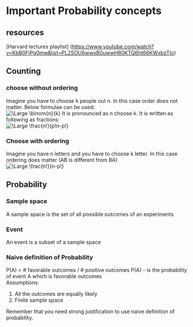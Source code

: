 # Important Probability concepts
## resources
[Harvard lectures playlist] (https://www.youtube.com/watch?v=KbB0FjPg0mw&list=PL2SOU6wwxB0uwwH80KTQ6ht66KWxbzTIo)


## Counting
### choose  without ordering
Imagine you have to choose k people out n. In this case order does not matter. Below formulae can be used:  
![\Large \binom{n}{k}](https://latex.codecogs.com/svg.latex?\Large&space;\binom{n}{k}) 
It is pronounced as n choose k. It is written as following as fractions:  
![\Large \frac{n!}{p!n-p!}](https://latex.codecogs.com/svg.latex?\Large&space;\frac{!n}{p!n-p!}) 
### Choose with ordering
Imagine you have n letters and you have to choose k letter. In this case ordering does matter (AB is different from BA)    
![\Large \frac{n!}{n-p!}](https://latex.codecogs.com/svg.latex?\Large&space;\frac{!n}{n-p!}) 


## Probability
### Sample space
A sample space is the set of all possible outcomes of an experiments
### Event
An event is a subset of a sample space

### Naive definition of Probability
P(A) = # favorable outcomes / # positive outcomes
P(A) - is the probability of event A which is favorable outcomes  
Assumptions:  
1. All the outcomes are equally likely  
2. Finite sample space  

Remember that you need strong justification to use naive definition of probability.




